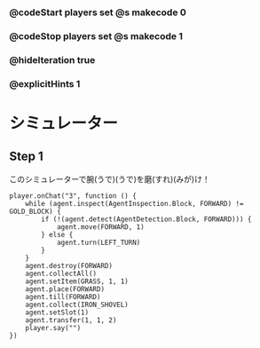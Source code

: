 ### @codeStart players set @s makecode 0
### @codeStop players set @s makecode 1

### @hideIteration true 
### @explicitHints 1


<!-- # Holodeck  -->
# シミュレーター

## Step 1
このシミュレーターで腕(うで)(うで)を磨(すれ)(みが)け！
<!-- Use this holodeck to sharpen your skills!  -->

```ghost
player.onChat("3", function () {
    while (agent.inspect(AgentInspection.Block, FORWARD) != GOLD_BLOCK) {
        if (!(agent.detect(AgentDetection.Block, FORWARD))) {
            agent.move(FORWARD, 1)
        } else {
            agent.turn(LEFT_TURN)
        }
    }
    agent.destroy(FORWARD)
    agent.collectAll()
    agent.setItem(GRASS, 1, 1)
    agent.place(FORWARD)
    agent.till(FORWARD)
    agent.collect(IRON_SHOVEL)
    agent.setSlot(1)
    agent.transfer(1, 1, 2)
    player.say("")
})
```
